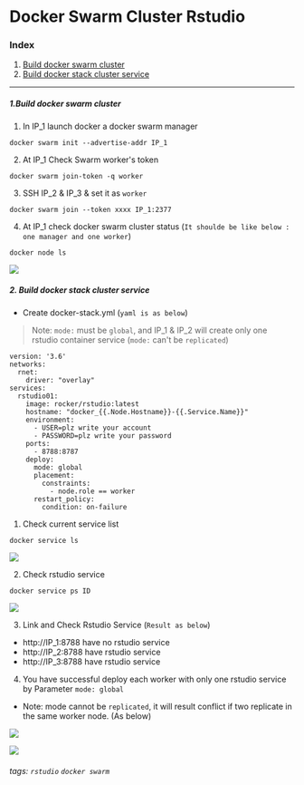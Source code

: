 Docker Swarm Cluster Rstudio
==
### Index

1. [Build docker swarm cluster](#docker_swarm)
1. [Build docker stack cluster service](#docker_stack)


----
<a name="docker_swarm"/>

##### 1.Build docker swarm cluster

1. In IP_1 launch docker a docker swarm manager
```
docker swarm init --advertise-addr IP_1
```
2. At IP_1 Check Swarm worker's token 
```
docker swarm join-token -q worker
```
3. SSH IP_2 & IP_3 & set it as `worker`
```
docker swarm join --token xxxx IP_1:2377
```
4. At IP_1 check docker swarm cluster status (`It shoulde be like below : one manager and one worker`)
```
docker node ls
```
![](https://i.imgur.com/i4iFpvi.png)

##### 2. Build docker stack cluster service

* Create docker-stack.yml (`yaml is as below`)
> Note: `mode:` must be `global`, and IP_1 & IP_2 will create only one rstudio container service (`mode:` can't be `replicated`)

```
version: '3.6'
networks:
  rnet:
    driver: "overlay"  
services:
  rstudio01:
    image: rocker/rstudio:latest
    hostname: "docker_{{.Node.Hostname}}-{{.Service.Name}}"
    environment:
      - USER=plz write your account
      - PASSWORD=plz write your password
    ports:
      - 8788:8787
    deploy:
      mode: global
      placement:
        constraints:
          - node.role == worker   
      restart_policy:
        condition: on-failure
```

1. Check current service list
```
docker service ls
```
![](https://i.imgur.com/p3HK24f.png)

2. Check rstudio service
```
docker service ps ID 
```
![](https://i.imgur.com/VvzA92h.png)

3. Link and Check Rstudio Service (`Result as below`)
* http://IP_1:8788 have no rstudio service
* http://IP_2:8788 have rstudio service
* http://IP_3:8788 have rstudio service

4. You have successful deploy each worker with only one rstudio service by Parameter `mode: global`

* Note: mode cannot be `replicated`, it will result conflict if two replicate in the same worker node. (As below)

![](https://i.imgur.com/Dl9h550.png)


![](https://i.imgur.com/NIg6Ygd.png)


###### tags: `rstudio` `docker swarm`